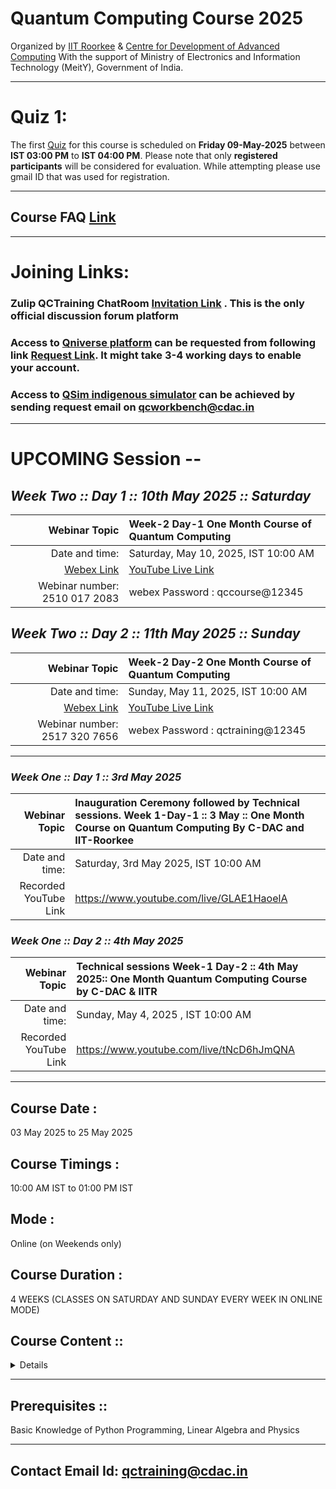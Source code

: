 
# Quantum Computing Course 2025

Organized by [IIT Roorkee](https://www.iitr.ac.in/) & [Centre for Development of Advanced Computing](https://www.cdac.in/) With the support of Ministry of Electronics and Information Technology (MeitY), Government of India.

------------------------------------------------------------
# Quiz 1:

The  first [Quiz](https://forms.gle/Xo5T9Ysx3YhEWgGB9) for this course is scheduled on **Friday 09-May-2025** between **IST 03:00 PM** to **IST 04:00 PM**. Please note that only **registered participants** will be considered for evaluation. While attempting please use gmail ID that was used for registration. 

------------------------------------------------------------
## Course FAQ [Link](http://bit.ly/4lZrLqA)
--------------------------------------------------------------
# Joining Links:

### Zulip QCTraining ChatRoom [Invitation Link](https://qc-training-cdac.zulipchat.com/join/rg42m57vtdlja7e5jtfbq5ce/) . This is the only official discussion forum platform
### Access to [Qniverse platform](https://qniverse.in/) can be requested from following link [Request Link](https://qniverse.in/getting-access-qniverse/). It might take 3-4 working days to enable your account.
### Access to [QSim indigenous simulator](https://qctoolkit.in/qsim-get-access/)  can be achieved by sending request email on qcworkbench@cdac.in
-----------------------------------------------------
# UPCOMING Session --
## *Week Two :: Day 1 :: 10th May 2025 :: Saturday* 

| Webinar Topic   | Week-2 Day-1 One Month Course of Quantum Computing|
| -------------: | :------------- |
| Date and time: | Saturday, May 10, 2025, IST 10:00 AM  |
| [Webex Link](https://quantumacc.webex.com/quantumacc/j.php?MTID=m1ce90f9d1048eb83db647bebec4ae9f9)| [YouTube Live Link](https://youtube.com/live/MCOyY4O7Z0c )
| Webinar number: 2510 017 2083 | webex Password :  qccourse@12345 |

## *Week Two :: Day 2 :: 11th May 2025 :: Sunday*

| Webinar Topic   | Week-2 Day-2 One Month Course of Quantum Computing|
| -------------: | :------------- |
| Date and time: | Sunday, May 11, 2025, IST 10:00 AM  |
| [Webex Link](https://quantumacc.webex.com/quantumacc/j.php?MTID=ma55030ddce980700aed3be274ae1af77)| [YouTube Live Link](https://youtube.com/live/kG5Lq5khWn4)
| Webinar number:  2517 320 7656 | webex Password :  qctraining@12345 |
------------------------------------------------------------------------------------------------
### *Week One :: Day 1 :: 3rd May 2025* 
 

| Webinar Topic   | Inauguration Ceremony followed by Technical sessions. Week 1-Day-1 :: 3 May :: One Month Course on Quantum Computing By C-DAC and IIT-Roorkee|
| -------------: | :------------- |
| Date and time: | Saturday, 3rd May 2025, IST 10:00 AM  |
|Recorded YouTube Link  |https://www.youtube.com/live/GLAE1HaoelA  |


### *Week One :: Day 2 :: 4th May 2025* 

| Webinar Topic   | Technical sessions Week-1 Day-2 :: 4th May 2025:: One Month Quantum Computing Course by C-DAC & IITR |
| -------------: | :------------- |
| Date and time: | Sunday, May 4, 2025 , IST 10:00 AM |
| Recorded YouTube Link  |https://www.youtube.com/live/tNcD6hJmQNA    |

__________________________________________
## Course Date : 
03 May 2025 to 25 May 2025

## Course Timings : 
10:00 AM IST to 01:00 PM IST

## Mode : 
Online (on Weekends only)

## Course Duration :
4 WEEKS (CLASSES ON SATURDAY AND SUNDAY EVERY WEEK IN ONLINE MODE)

## Course Content ::

<Details>
  
#### Week 1 :: Introduction & Basic operations:
• Intro to qubits, Single qubit states, vector spaces and bases. 

• Basics instructions on using Quantum Simulators with examples.

• Quantum gates (single qubit), Multi qubit states, Entanglement and Teleportation.

• Quantum Simulators examples on Teleportation and Superdense coding.

#### Week 2 :: Multi qubit transformations & Boolean Functions:

• Multi qubit computational basis, Multi qubit gates/measurements, Universal quantum gates and approximation of quantum gates.

• Quantum Simulators examples for topics covered.

• Quantum versions of classical operations, reversible classical gates, Boolean function oracles (construction and complexity).

• Quantum Simulators examples for topics covered.


#### Week 3 :: Basic quantum algorithms:
• Deutsch and Deutsch algorithm (with a few comments on the quantum advantage)

• Quantum Simulators demonstration of the algorithm.

• Simon’s algorithm (with a few comments on hybrid quantum algorithms) 

• Quantum Simulators demonstration of the algorithm.


#### Week 4 :: Advanced quantum algorithms & QML:

• Grover’s search algorithm, Harrow–Hassidim–Lloyd (HHL) algorithm, VQE algorithm etc.

• Introduction to QSim

• Quantum Machine Learning

</Details>

---------------------------

## Prerequisites ::
Basic Knowledge of Python Programming, Linear Algebra and Physics

---------------------------

## Contact Email Id: qctraining@cdac.in

